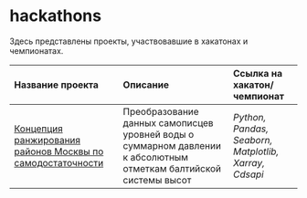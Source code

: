 # hackathons
Здесь представлены проекты, участвовавшие в хакатонах и чемпионатах.

| Название проекта | Описание | Ссылка на хакатон/чемпионат | 
| :---------------------- | :---------------------- | :---------------------- |
| [Концепция ранжирования районов Москвы по самодостаточности](https://github.com/zhbak/hackathons/tree/main/Концепция%20ранжирования%20районов%20Москвы%20по%20самодостаточности) | Преобразование данных самописцев уровней воды о суммарном давлении  к абсолютным отметкам балтийской системы высот| *Python, Pandas, Seaborn, Matplotlib, Xarray, Cdsapi* |
